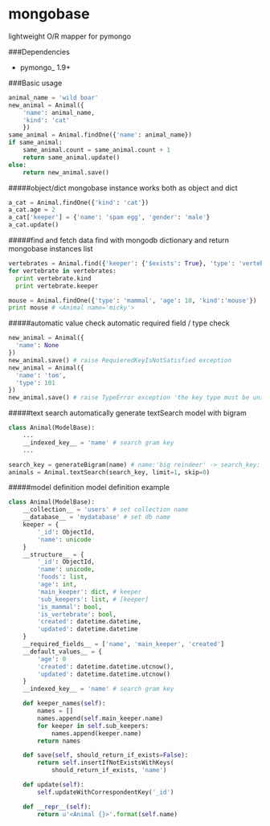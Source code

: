 # mongobase
lightweight O/R mapper for pymongo

###Dependencies
- pymongo_ 1.9+


###Basic usage

```python
animal_name = 'wild boar'
new_animal = Animal({
    'name': animal_name,
    'kind': 'cat'
    })
same_animal = Animal.findOne({'name': animal_name})
if same_animal:
    same_animal.count = same_animal.count + 1
    return same_animal.update()
else:
    return new_animal.save()
```

#####object/dict
mongobase instance works both as object and dict

```python
a_cat = Animal.findOne({'kind': 'cat'})
a_cat.age = 2
a_cat['keeper'] = {'name': 'spam egg', 'gender': 'male'}
a_cat.update()
```

#####find and fetch data
find with mongodb dictionary and return mongobase instances list

```python
vertebrates = Animal.find({'keeper': {'$exists': True}, 'type': 'vertebrate'}, limit=10, skip=10)
for vertebrate in vertebrates:
  print vertebrate.kind
  print vertebrate.keeper

mouse = Animal.findOne({'type': 'mammal', 'age': 10, 'kind':'mouse'})
print mouse # <Animal name='micky'>
```

#####automatic value check
automatic required field / type check

```python
new_animal = Animal({
  'name': None
})
new_animal.save() # raise RequieredKeyIsNotSatisfied exception
new_animal = Animal({
  'name': 'tom',
  'type': 101
})
new_animal.save() # raise TypeError exception 'the key type must be unicode'
```

#####text search
automatically generate textSearch model with bigram

```python
class Animal(ModelBase):
    ...
    __indexed_key__ = 'name' # search gram key
    ...
```

```python
search_key = generateBigram(name) # name:'big reindeer' -> search_key:'bi ig gr re ei in nd de ee er'
animals = Animal.textSearch(search_key, limit=1, skip=0)
```


#####model definition
model definition example

```python
class Animal(ModelBase):
    __collection__ = 'users' # set collection name
    __database__ = 'mydatabase' # set db name 
    keeper = {
        '_id': ObjectId,
        'name': unicode
    }
    __structure__ = {
        '_id': ObjectId,
        'name': unicode,
        'foods': list,
        'age': int,
        'main_keeper': dict, # keeper
        'sub_keepers': list, # [keeper]
        'is_mammal': bool,
        'is_vertebrate': bool,
        'created': datetime.datetime,
        'updated': datetime.datetime
    }
    __required_fields__ = ['name', 'main_keeper', 'created']
    __default_values__ = {
        'age': 0
        'created': datetime.datetime.utcnow(),
        'updated': datetime.datetime.utcnow()
    }
    __indexed_key__ = 'name' # search gram key

    def keeper_names(self):
        names = []
        names.append(self.main_keeper.name)
        for keeper in self.sub_keepers:
            names.append(keeper.name)
        return names

    def save(self, should_return_if_exists=False):
        return self.insertIfNotExistsWithKeys(
            should_return_if_exists, 'name')

    def update(self):
        self.updateWithCorrespondentKey('_id')

    def __repr__(self):
        return u'<Animal {}>'.format(self.name)
```
